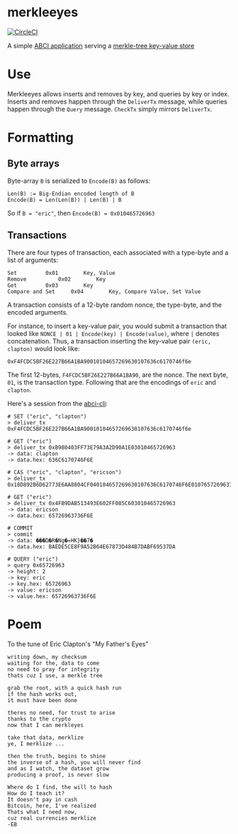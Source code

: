 # merkleeyes

[![CircleCI](https://circleci.com/gh/tendermint/merkleeyes.svg?style=svg)](https://circleci.com/gh/tendermint/merkleeyes)

A simple [ABCI application](http://github.com/tendermint/abci) serving a [merkle-tree key-value store](http://github.com/tendermint/merkleeyes/iavl) 

# Use

Merkleeyes allows inserts and removes by key, and queries by key or index.
Inserts and removes happen through the `DeliverTx` message, while queries happen through the `Query` message.
`CheckTx` simply mirrors `DeliverTx`.

# Formatting

## Byte arrays

Byte-array `B` is serialized to `Encode(B)` as follows:

```
Len(B) := Big-Endian encoded length of B
Encode(B) = Len(Len(B)) | Len(B) | B
```

So if `B = "eric"`, then `Encode(B) = 0x010465726963`

## Transactions

There are four types of transaction, each associated with a type-byte and a list of arguments:

```
Set			0x01		Key, Value
Remove			0x02		Key
Get			0x03		Key
Compare and Set		0x04		Key, Compare Value, Set Value
```

A transaction consists of a 12-byte random nonce, the type-byte, and the encoded arguments.

For instance, to insert a key-value pair, you would submit a transaction that looked like `NONCE | 01 | Encode(key) | Encode(value)`,
where `|` denotes concatenation.
Thus, a transaction inserting the key-value pair `(eric, clapton)` would look like:

```
0xF4FCDC5BF26E227B66A1BA90010104657269630107636c6170746f6e
```

The first 12-bytes, `F4FCDC5BF26E227B66A1BA90`, are the nonce. The next byte, `01`, is the transaction type.
Following that are the encodings of `eric` and `clapton`.


Here's a session from the [abci-cli](https://tendermint.com/intro/getting-started/first-abci):

```
# SET ("eric", "clapton")
> deliver_tx 0xF4FCDC5BF26E227B66A1BA90010104657269630107636c6170746f6e

# GET ("eric")
> deliver_tx 0xB980403FF73E79A3A2D90A1E03010465726963
-> data: clapton
-> data.hex: 636C6170746F6E

# CAS ("eric", "clapton", "ericson")
> deliver_tx 0x18D892B6D62773E6AA8804CF040104657269630107636C6170746F6E010765726963736f6e

# GET ("eric")
> deliver_tx 0x4FB9DAB513493E602FF085C603010465726963
-> data: ericson
-> data.hex: 65726963736F6E

# COMMIT
> commit
-> data: ���Ώ�R�Ng�=HK}��7�
-> data.hex: BAEDE5CE8F9A52B64E67873D484B7DABF69537DA

# QUERY ("eric")
> query 0x65726963
-> height: 2
-> key: eric
-> key.hex: 65726963
-> value: ericson
-> value.hex: 65726963736F6E
```


# Poem

To the tune of Eric Clapton's "My Father's Eyes"

```
writing down, my checksum
waiting for the, data to come
no need to pray for integrity
thats cuz I use, a merkle tree

grab the root, with a quick hash run
if the hash works out,
it must have been done

theres no need, for trust to arise
thanks to the crypto
now that I can merkleyes

take that data, merklize
ye, I merklize ...

then the truth, begins to shine
the inverse of a hash, you will never find
and as I watch, the dataset grow
producing a proof, is never slow

Where do I find, the will to hash
How do I teach it?
It doesn't pay in cash
Bitcoin, here, I've realized
Thats what I need now,
cuz real currencies merklize
-EB
```

